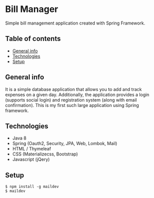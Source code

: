 # Bill Manager

Simple bill management application created with Spring Framework.

## Table of contents
* [General info](#general-info)
* [Technologies](#technologies)
* [Setup](#setup)

## General info

It is a simple database application that allows you to add and track expenses on a given day. Additionally, the application provides a login (supports social login) and registration system (along with email confirmation). This is my first such large application using Spring framework.

## Technologies
* Java 8
* Spring (Oauth2, Security, JPA, Web, Lombok, Mail)
* HTML / Thymeleaf
* CSS (Materializecss, Bootstrap)
* Javascript (jQery)

## Setup

```
$ npm install -g maildev
$ maildev
```
